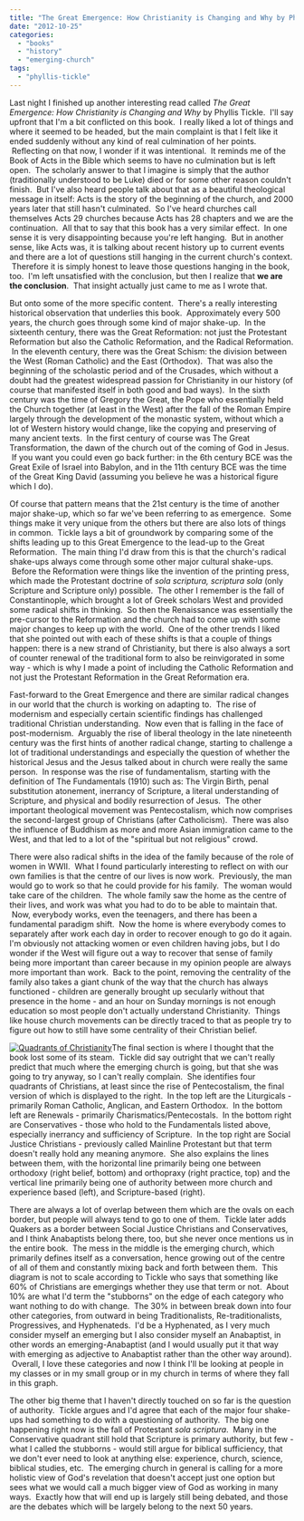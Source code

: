 ```yaml
---
title: "The Great Emergence: How Christianity is Changing and Why by Phyllis Tickle"
date: "2012-10-25"
categories: 
  - "books"
  - "history"
  - "emerging-church"
tags: 
  - "phyllis-tickle"
---
```


Last night I finished up another interesting read called _The Great Emergence: How Christianity is Changing and Why_ by Phyllis Tickle.  I'll say upfront that I'm a bit conflicted on this book.  I really liked a lot of things and where it seemed to be headed, but the main complaint is that I felt like it ended suddenly without any kind of real culmination of her points.  Reflecting on that now, I wonder if it was intentional.  It reminds me of the Book of Acts in the Bible which seems to have no culmination but is left open.  The scholarly answer to that I imagine is simply that the author (traditionally understood to be Luke) died or for some other reason couldn't finish.  But I've also heard people talk about that as a beautiful theological message in itself: Acts is the story of the beginning of the church, and 2000 years later that still hasn't culminated.  So I've heard churches call themselves Acts 29 churches because Acts has 28 chapters and we are the continuation.  All that to say that this book has a very similar effect.  In one sense it is very disappointing because you're left hanging.  But in another sense, like Acts was, it is talking about recent history up to current events and there are a lot of questions still hanging in the current church's context.  Therefore it is simply honest to leave those questions hanging in the book, too.  I'm left unsatisfied with the conclusion, but then I realize that **we are the conclusion**.  That insight actually just came to me as I wrote that.

<!--more-->

But onto some of the more specific content.  There's a really interesting historical observation that underlies this book.  Approximately every 500 years, the church goes through some kind of major shake-up.  In the sixteenth century, there was the Great Reformation: not just the Protestant Reformation but also the Catholic Reformation, and the Radical Reformation.  In the eleventh century, there was the Great Schism: the division between the West (Roman Catholic) and the East (Orthodox).  That was also the beginning of the scholastic period and of the Crusades, which without a doubt had the greatest widespread passion for Christianity in our history (of course that manifested itself in both good and bad ways).  In the sixth century was the time of Gregory the Great, the Pope who essentially held the Church together (at least in the West) after the fall of the Roman Empire largely through the development of the monastic system, without which a lot of Western history would change, like the copying and preserving of many ancient texts.  In the first century of course was The Great Transformation, the dawn of the church out of the coming of God in Jesus.  If you want you could even go back further: in the 6th century BCE was the Great Exile of Israel into Babylon, and in the 11th century BCE was the time of the Great King David (assuming you believe he was a historical figure which I do).

Of course that pattern means that the 21st century is the time of another major shake-up, which so far we've been referring to as emergence.  Some things make it very unique from the others but there are also lots of things in common.  Tickle lays a bit of groundwork by comparing some of the shifts leading up to this Great Emergence to the lead-up to the Great Reformation.  The main thing I'd draw from this is that the church's radical shake-ups always come through some other major cultural shake-ups.  Before the Reformation were things like the invention of the printing press, which made the Protestant doctrine of _sola scriptura, scriptura sola_ (only Scripture and Scripture only) possible.  The other I remember is the fall of Constantinople, which brought a lot of Greek scholars West and provided some radical shifts in thinking.  So then the Renaissance was essentially the pre-cursor to the Reformation and the church had to come up with some major changes to keep up with the world.  One of the other trends I liked that she pointed out with each of these shifts is that a couple of things happen: there is a new strand of Christianity, but there is also always a sort of counter renewal of the traditional form to also be reinvigorated in some way - which is why I made a point of including the Catholic Reformation and not just the Protestant Reformation in the Great Reformation era.

Fast-forward to the Great Emergence and there are similar radical changes in our world that the church is working on adapting to.  The rise of modernism and especially certain scientific findings has challenged traditional Christian understanding.  Now even that is falling in the face of post-modernism.  Arguably the rise of liberal theology in the late nineteenth century was the first hints of another radical change, starting to challenge a lot of traditional understandings and especially the question of whether the historical Jesus and the Jesus talked about in church were really the same person.  In response was the rise of fundamentalism, starting with the definition of The Fundamentals (1910) such as: The Virgin Birth, penal substitution atonement, inerrancy of Scripture, a literal understanding of Scripture, and physical and bodily resurrection of Jesus.  The other important theological movement was Pentecostalism, which now comprises the second-largest group of Christians (after Catholicism).  There was also the influence of Buddhism as more and more Asian immigration came to the West, and that led to a lot of the "spiritual but not religious" crowd.

There were also radical shifts in the idea of the family because of the role of women in WWII.  What I found particularly interesting to reflect on with our own families is that the centre of our lives is now work.  Previously, the man would go to work so that he could provide for his family.  The woman would take care of the children.  The whole family saw the home as the centre of their lives, and work was what you had to do to be able to maintain that.  Now, everybody works, even the teenagers, and there has been a fundamental paradigm shift.  Now the home is where everybody comes to separately after work each day in order to recover enough to go do it again. I'm obviously not attacking women or even children having jobs, but I do wonder if the West will figure out a way to recover that sense of family being more important than career because in my opinion people are always more important than work.  Back to the point, removing the centrality of the family also takes a giant chunk of the way that the church has always functioned - children are generally brought up secularly without that presence in the home - and an hour on Sunday mornings is not enough education so most people don't actually understand Christianity.  Things like house church movements can be directly traced to that as people try to figure out how to still have some centrality of their Christian belief.

[![Quadrants of Christianity](images/quadrants-of-Christianity.jpg "Quadrants of Christianity")](http://www.anabaptistredux.com/wp-content/uploads/2012/10/quadrants-of-Christianity.jpg)The final section is where I thought that the book lost some of its steam.  Tickle did say outright that we can't really predict that much where the emerging church is going, but that she was going to try anyway, so I can't really complain.  She identifies four quadrants of Christians, at least since the rise of Pentecostalism, the final version of which is displayed to the right.  In the top left are the Liturgicals - primarily Roman Catholic, Anglican, and Eastern Orthodox.  In the bottom left are Renewals - primarily Charismatics/Pentecostals.  In the bottom right are Conservatives - those who hold to the Fundamentals listed above, especially inerrancy and sufficiency of Scripture.  In the top right are Social Justice Christians - previously called Mainline Protestant but that term doesn't really hold any meaning anymore.  She also explains the lines between them, with the horizontal line primarily being one between orthodoxy (right belief, bottom) and orthopraxy (right practice, top) and the vertical line primarily being one of authority between more church and experience based (left), and Scripture-based (right).

There are always a lot of overlap between them which are the ovals on each border, but people will always tend to go to one of them.  Tickle later adds Quakers as a border between Social Justice Christians and Conservatives, and I think Anabaptists belong there, too, but she never once mentions us in the entire book.  The mess in the middle is the emerging church, which primarily defines itself as a conversation, hence growing out of the centre of all of them and constantly mixing back and forth between them.  This diagram is not to scale according to Tickle who says that something like 60% of Christians are emergings whether they use that term or not.  About 10% are what I'd term the "stubborns" on the edge of each category who want nothing to do with change.  The 30% in between break down into four other categories, from outward in being Traditionalists, Re-traditionalists, Progressives, and Hyphenateds.  I'd be a Hyphenated, as I very much consider myself an emerging but I also consider myself an Anabaptist, in other words an emerging-Anabaptist (and I would usually put it that way with emerging as adjective to Anabaptist rather than the other way around).  Overall, I love these categories and now I think I'll be looking at people in my classes or in my small group or in my church in terms of where they fall in this graph.

The other big theme that I haven't directly touched on so far is the question of authority.  Tickle argues and I'd agree that each of the major four shake-ups had something to do with a questioning of authority.  The big one happening right now is the fall of Protestant _sola scriptura_.  Many in the Conservative quadrant still hold that Scripture is primary authority, but few - what I called the stubborns - would still argue for biblical sufficiency, that we don't ever need to look at anything else: experience, church, science, biblical studies, etc.  The emerging church in general is calling for a more holistic view of God's revelation that doesn't accept just one option but sees what we would call a much bigger view of God as working in many ways.  Exactly how that will end up is largely still being debated, and those are the debates which will be largely belong to the next 50 years.

